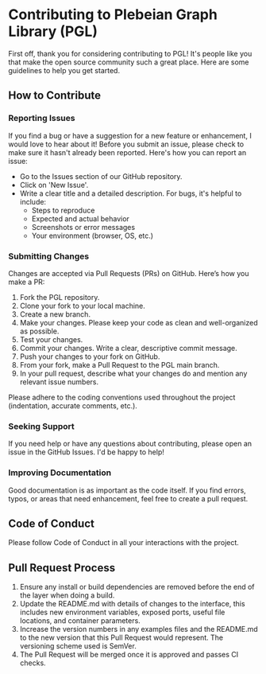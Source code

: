 # Contributing to Plebeian Graph Library (PGL)

First off, thank you for considering contributing to PGL! It's people like you that make the open source community such a great place. Here are some guidelines to help you get started.

## How to Contribute
### Reporting Issues

If you find a bug or have a suggestion for a new feature or enhancement, I would love to hear about it! Before you submit an issue, please check to make sure it hasn't already been reported. Here's how you can report an issue:

- Go to the Issues section of our GitHub repository.
- Click on 'New Issue'.
- Write a clear title and a detailed description. For bugs, it's helpful to include:
    * Steps to reproduce
    * Expected and actual behavior
    * Screenshots or error messages
    * Your environment (browser, OS, etc.)

### Submitting Changes

Changes are accepted via Pull Requests (PRs) on GitHub. Here’s how you make a PR:

1. Fork the PGL repository.
1. Clone your fork to your local machine.
1. Create a new branch.
1. Make your changes. Please keep your code as clean and well-organized as possible.
1. Test your changes.
1. Commit your changes. Write a clear, descriptive commit message.
1. Push your changes to your fork on GitHub.
1. From your fork, make a Pull Request to the PGL main branch.
1. In your pull request, describe what your changes do and mention any relevant issue numbers.

Please adhere to the coding conventions used throughout the project (indentation, accurate comments, etc.).

### Seeking Support

If you need help or have any questions about contributing, please open an issue in the GitHub Issues. I'd be happy to help!

### Improving Documentation

Good documentation is as important as the code itself. If you find errors, typos, or areas that need enhancement, feel free to create a pull request.

## Code of Conduct

Please follow Code of Conduct in all your interactions with the project.

## Pull Request Process

1. Ensure any install or build dependencies are removed before the end of the layer when doing a build.
1. Update the README.md with details of changes to the interface, this includes new environment variables, exposed ports, useful file locations, and container parameters.
1. Increase the version numbers in any examples files and the README.md to the new version that this Pull Request would represent. The versioning scheme used is SemVer.
1. The Pull Request will be merged once it is approved and passes CI checks. 

